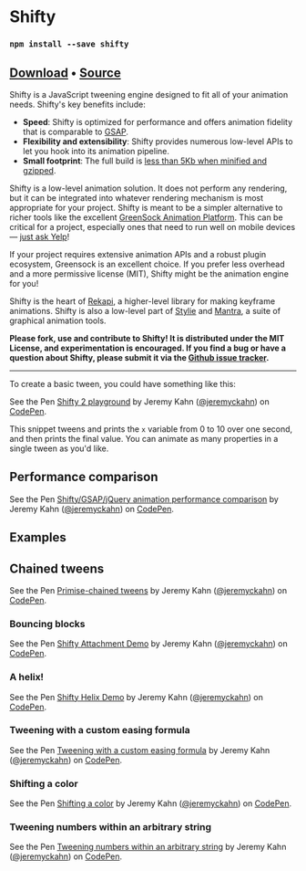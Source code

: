 # Shifty

### `npm install --save shifty`

## [Download](../shifty.js) • [Source](https://github.com/jeremyckahn/shifty)

Shifty is a JavaScript tweening engine designed to fit all of your animation needs. Shifty's key benefits include:

- **Speed**: Shifty is optimized for performance and offers animation fidelity that is comparable to [GSAP](https://codepen.io/jeremyckahn/pen/prMYXj).
- **Flexibility and extensibility**: Shifty provides numerous low-level APIs to let you hook into its animation pipeline.
- **Small footprint**: The full build is [less than 5Kb when minified and gzipped](https://bundlephobia.com/result?p=shifty).

Shifty is a low-level animation solution. It does not perform any rendering, but it can be integrated into whatever rendering mechanism is most appropriate for your project. Shifty is meant to be a simpler alternative to richer tools like the excellent [GreenSock Animation Platform](https://greensock.com/). This can be critical for a project, especially ones that need to run well on mobile devices — [just ask Yelp](http://engineeringblog.yelp.com/2015/01/animating-the-mobile-web.html)!

If your project requires extensive animation APIs and a robust plugin ecosystem, Greensock is an excellent choice. If you prefer less overhead and a more permissive license (MIT), Shifty might be the animation engine for you!

Shifty is the heart of [Rekapi](http://rekapi.com/), a higher-level library for making keyframe animations. Shifty is also a low-level part of [Stylie](https://jeremyckahn.github.io/stylie/) and [Mantra](https://jeremyckahn.github.io/mantra/), a suite of graphical animation tools.

**Please fork, use and contribute to Shifty! It is distributed under the MIT License, and experimentation is encouraged. If you find a bug or have a question about Shifty, please submit it via the [Github issue tracker](https://github.com/jeremyckahn/shifty/issues).**

---

To create a basic tween, you could have something like this:

<p data-height="265" data-theme-id="0" data-slug-hash="dvzXLJ" data-default-tab="js,result" data-user="jeremyckahn" data-embed-version="2" data-pen-title="Shifty 2 playground" class="codepen">See the Pen <a href="http://codepen.io/jeremyckahn/pen/dvzXLJ/">Shifty 2 playground</a> by Jeremy Kahn (<a href="http://codepen.io/jeremyckahn">@jeremyckahn</a>) on <a href="http://codepen.io">CodePen</a>.</p>
<script async src="https://production-assets.codepen.io/assets/embed/ei.js"></script>

This snippet tweens and prints the `x` variable from 0 to 10 over one second, and then prints the final value. You can animate as many properties in a single tween as you'd like.

## Performance comparison

<p data-height="658" data-theme-id="0" data-slug-hash="prMYXj" data-default-tab="result" data-user="jeremyckahn" data-embed-version="2" data-pen-title="Shifty/GSAP/jQuery animation performance comparison" class="codepen">See the Pen <a href="https://codepen.io/jeremyckahn/pen/prMYXj/">Shifty/GSAP/jQuery animation performance comparison</a> by Jeremy Kahn (<a href="https://codepen.io/jeremyckahn">@jeremyckahn</a>) on <a href="https://codepen.io">CodePen</a>.</p>
<script async src="https://production-assets.codepen.io/assets/embed/ei.js"></script>

## Examples

## Chained tweens

<p data-height="388" data-theme-id="0" data-slug-hash="NvQXqP" data-default-tab="js,result" data-user="jeremyckahn" data-embed-version="2" data-pen-title="Primise-chained tweens" class="codepen">See the Pen <a href="https://codepen.io/jeremyckahn/pen/NvQXqP/">Primise-chained tweens</a> by Jeremy Kahn (<a href="https://codepen.io/jeremyckahn">@jeremyckahn</a>) on <a href="https://codepen.io">CodePen</a>.</p>
<script async src="https://production-assets.codepen.io/assets/embed/ei.js"></script>

### Bouncing blocks

<p data-height="533" data-theme-id="0" data-slug-hash="OpzjRQ" data-default-tab="js,result" data-user="jeremyckahn" data-embed-version="2" data-pen-title="Shifty Attachment Demo" class="codepen">See the Pen <a href="http://codepen.io/jeremyckahn/pen/OpzjRQ/">Shifty Attachment Demo</a> by Jeremy Kahn (<a href="http://codepen.io/jeremyckahn">@jeremyckahn</a>) on <a href="http://codepen.io">CodePen</a>.</p>
<script async src="https://production-assets.codepen.io/assets/embed/ei.js"></script>

### A helix!

<p data-height="725" data-theme-id="0" data-slug-hash="KWZvXY" data-default-tab="js,result" data-user="jeremyckahn" data-embed-version="2" data-pen-title="Shifty Helix Demo" class="codepen">See the Pen <a href="http://codepen.io/jeremyckahn/pen/KWZvXY/">Shifty Helix Demo</a> by Jeremy Kahn (<a href="http://codepen.io/jeremyckahn">@jeremyckahn</a>) on <a href="http://codepen.io">CodePen</a>.</p>
<script async src="https://production-assets.codepen.io/assets/embed/ei.js"></script>

### Tweening with a custom easing formula

<p data-height="265" data-theme-id="0" data-slug-hash="xqpLQg" data-default-tab="js,result" data-user="jeremyckahn" data-embed-version="2" data-pen-title="Tweening with a custom easing formula" class="codepen">See the Pen <a href="http://codepen.io/jeremyckahn/pen/xqpLQg/">Tweening with a custom easing formula</a> by Jeremy Kahn (<a href="http://codepen.io/jeremyckahn">@jeremyckahn</a>) on <a href="http://codepen.io">CodePen</a>.</p>
<script async src="https://production-assets.codepen.io/assets/embed/ei.js"></script>

### Shifting a color

<p data-height="315" data-theme-id="0" data-slug-hash="jJarp" data-default-tab="js,result" data-user="jeremyckahn" data-embed-version="2" data-pen-title="Shifting a color" class="codepen">See the Pen <a href="http://codepen.io/jeremyckahn/pen/jJarp/">Shifting a color</a> by Jeremy Kahn (<a href="http://codepen.io/jeremyckahn">@jeremyckahn</a>) on <a href="http://codepen.io">CodePen</a>.</p>
<script async src="https://production-assets.codepen.io/assets/embed/ei.js"></script>

### Tweening numbers within an arbitrary string

<p data-height="265" data-theme-id="0" data-slug-hash="YZYxge" data-default-tab="js,result" data-user="jeremyckahn" data-embed-version="2" data-pen-title="Tweening numbers within an arbitrary string" class="codepen">See the Pen <a href="http://codepen.io/jeremyckahn/pen/YZYxge/">Tweening numbers within an arbitrary string</a> by Jeremy Kahn (<a href="http://codepen.io/jeremyckahn">@jeremyckahn</a>) on <a href="http://codepen.io">CodePen</a>.</p>
<script async src="https://production-assets.codepen.io/assets/embed/ei.js"></script>

